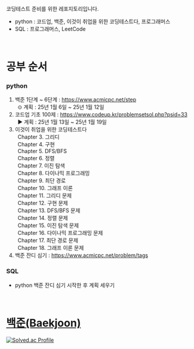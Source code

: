 코딩테스트 준비를 위한 레포지토리입니다.</br>
* python : 코드업, 백준, 이것이 취업을 위한 코딩테스트다, 프로그래머스</br>
* SQL : 프로그래머스, LeetCode</br>

</br>

# 공부 순서
### python
1. 백준 1단계 ~ 6단계 : https://www.acmicpc.net/step </br>
&ensp;⊙ 계획 : 25년 1월 6일 ~ 25년 1월 12일
2. 코드업 기초 100제 : https://www.codeup.kr/problemsetsol.php?psid=33 </br>
&ensp;▶ 계획 : 25년 1월 13일 ~ 25년 1월 19일
3. 이것이 취업을 위한 코딩테스트다 </br>
&ensp;Chapter 3. 그리디 </br>
&ensp;Chapter 4. 구현 </br>
&ensp;Chapter 5. DFS/BFS </br>
&ensp;Chapter 6. 정렬 </br>
&ensp;Chapter 7. 이진 탐색 </br>
&ensp;Chapter 8. 다이나믹 프로그래밍 </br>
&ensp;Chapter 9. 최단 경로 </br>
&ensp;Chapter 10. 그래프 이론 </br>
&ensp;Chapter 11. 그리디 문제 </br>
&ensp;Chapter 12. 구현 문제 </br>
&ensp;Chapter 13. DFS/BFS 문제 </br>
&ensp;Chapter 14. 정렬 문제 </br>
&ensp;Chapter 15. 이진 탐색 문제 </br>
&ensp;Chapter 16. 다이나믹 프로그래밍 문제 </br>
&ensp;Chapter 17. 최단 경로 문제 </br>
&ensp;Chapter 18. 그래프 이론 문제 </br>
4. 백준 잔디 심기 : https://www.acmicpc.net/problem/tags </br>

### SQL
* python 백준 잔디 심기 시작한 후 계획 세우기

</br>

# [백준(Baekjoon)](https://www.acmicpc.net/)
[![Solved.ac Profile](http://mazassumnida.wtf/api/v2/generate_badge?boj=mldlcl2022)](https://solved.ac/mldlcl2022/)
